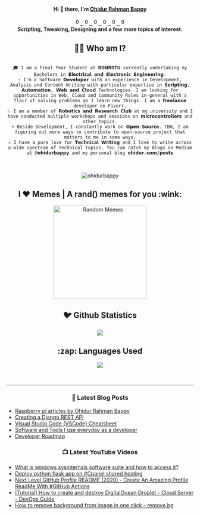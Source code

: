 <h4 align="center"> Hi 👋 there, I'm <a href="https://www.ohidur.com">Ohidur Rahman Bappy</a></h4>

<p align="center">
  <samp>
  <a href="https://discord.gg/6uvgmNa">
  <img  alt="Ohidur N Friends Discord Server" width="16px" src="https://cdn.jsdelivr.net/npm/simple-icons@v3/icons/discord.svg" />
</a>
<a href="https://twitter.com/ohidurbappy">
  <img  alt="Ohidur Rahman Bappy's Twitter" width="16px" src="https://cdn.jsdelivr.net/npm/simple-icons@v3/icons/twitter.svg" />
</a>
<a href="https://www.linkedin.com/in/ohidurbappy/">
  <img  alt="Ohidur Rahman Bappy's Linkdein" width="16px" src="https://cdn.jsdelivr.net/npm/simple-icons@v3/icons/linkedin.svg" />
</a>
<a href="https://github.com/ohidurbappy">
  <img  alt="Ohidur Rahman Bappy's Github" width="16px" src="https://cdn.jsdelivr.net/npm/simple-icons@v3/icons/github.svg" />
</a>
<a href="https://instagram.com/ohidurbappy/">
  <img  alt="Ohidur Rahman Bappy's Instagram" width="16px" src="https://cdn.jsdelivr.net/npm/simple-icons@v3/icons/instagram.svg" />
</a>
<a href="https://www.facebook.com/ohidurbappy/">
  <img  alt="Ohidur Rahman Bappy's Facebook" width="16px" src="https://cdn.jsdelivr.net/npm/simple-icons@v3/icons/facebook.svg" />
</a>
  </samp>
  
  <br>
  <b>Scripting, Tweaking, Designing and a few more topics of interest.</b>
  
  </p>

<h2 align="center"> 👨‍💻 Who am I?</h2>
<p align="center">
  <code>
🎓 I am a Final Year Student at 𝐁𝐒𝐌𝐑𝐒𝐓𝐔 currently undertaking my Bachelors in 𝗘𝗹𝗲𝗰𝘁𝗿𝗶𝗰𝗮𝗹 𝗮𝗻𝗱 𝗘𝗹𝗲𝗰𝘁𝗿𝗼𝗻𝗶𝗰 𝗘𝗻𝗴𝗶𝗻𝗲𝗲𝗿𝗶𝗻𝗴.
⚡ I'm a Software 𝗗𝗲𝘃𝗲𝗹𝗼𝗽𝗲𝗿 with an experience in Development, Analysis and Content Writing with particular expertise in 𝗦𝗰𝗿𝗶𝗽𝘁𝗶𝗻𝗴, 𝗔𝘂𝘁𝗼𝗺𝗮𝘁𝗶𝗼𝗻, 𝗪𝗲𝗯 𝗮𝗻𝗱 𝗖𝗹𝗼𝘂𝗱 Technologies. I am looking for opportunities in Web, Cloud and Community Roles in-general with a flair of solving problems as I learn new things. I am a 𝗳𝗿𝗲𝗲𝗹𝗮𝗻𝗰𝗲 developer on Fiverr.
✨ I am a member of 𝗥𝗼𝗯𝗼𝘁𝗶𝗰𝘀 𝗮𝗻𝗱 𝗥𝗲𝘀𝗲𝗮𝗿𝗰𝗵 𝗖𝗹𝘂𝗯 at my university and I have conducted multiple workshops and sessions on 𝗺𝗶𝗰𝗿𝗼𝗰𝗼𝗻𝘁𝗿𝗼𝗹𝗹𝗲𝗿𝘀 and other topics.
☀️ Beside Development, I constantly work on 𝗢𝗽𝗲𝗻-𝗦𝗼𝘂𝗿𝗰𝗲. TBH, I am figuring out more ways to contribute to open-source project that matters to me in some ways.
✍️ I have a pure love for 𝗧𝗲𝗰𝗵𝗻𝗶𝗰𝗮𝗹 𝗪𝗿𝗶𝘁𝗶𝗻𝗴 and I love to write across a wide spectrum of Technical Topics. You can catch my Blogs on Medium at @𝗼𝗵𝗶𝗱𝘂𝗿𝗯𝗮𝗽𝗽𝘆 and my personal blog 𝗼𝗵𝗶𝗱𝘂𝗿.𝗰𝗼𝗺/𝗽𝗼𝘀𝘁𝘀

  </code>
  <br><br>
  
  <img src="https://komarev.com/ghpvc/?username=ohidurbappy" alt="ohidurbappy" /> 
  
  <br>
</p>



<h2 align="center">I ❤️ Memes | A rand() memes for you :wink:</h2>
<p align="center">
<img alt="Random Memes" title="programming memes by ohidurbappy" height="250px" src="https://web.ohidur.com/memes/random.jpg?category=programming">
</p>


<h2 align="center">🐦 Github Statistics </h2>
<p align="center">
<img src="https://github-readme-stats.vercel.app/api?username=ohidurbappy&&show_icons=true&title_color=222222&icon_color=03A87C&text_color=333333&bg_color=ffffff">
</p>
 
 
<h2 align="center">:zap: Languages Used </h2>
<p align="center">
<img src="https://github-readme-stats.vercel.app/api/top-langs/?username=ohidurbappy&layout=compact&bg_color=ffffff&text_color=333333">
</p>
<br/>

<hr>
 
<h3 align="center">📕 Latest Blog Posts</h3>

<!-- BLOG-POST-LIST:START -->
- [Raspberry pi articles by Ohidur Rahman Bappy](https://www.ohidur.com/posts/raspberry-pi/)
- [Creating a Django REST API](https://www.ohidur.com/posts/django-rest-todo/)
- [Visual Studio Code (VSCode) Cheatsheet](https://www.ohidur.com/posts/vscode-cheatsheet/)
- [Software and Tools I use everyday as a developer](https://www.ohidur.com/posts/tools-i-use-as-a-developer/)
- [Developer Roadmap](https://www.ohidur.com/posts/developer-roadmap/)
<!-- BLOG-POST-LIST:END -->

<h3 align="center">📺 Latest YouTube Videos</h3>

<!-- YOUTUBE:START -->
- [What is windows sysinternals software suite and how to access it?](https://www.youtube.com/watch?v=c90j2_8Z-bk)
- [Deploy python flask app on #Cpanel shared hosting](https://www.youtube.com/watch?v=260eDcsUheE)
- [Next Level GitHub Profile README (2020) - Create An Amazing Profile ReadMe With #GitHub Actions](https://www.youtube.com/watch?v=ZnJjJAxaq5Q)
- [[Tutorial] How to create and destroy DigitalOcean Droplet - Cloud Server - DevOps Guide](https://www.youtube.com/watch?v=YxqQ0oF46bo)
- [How to remove background from image in one click - remove.bg](https://www.youtube.com/watch?v=8Inl23cfjsY)
<!-- YOUTUBE:END -->

